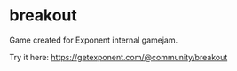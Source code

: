 # breakout

Game created for Exponent internal gamejam.

Try it here: https://getexponent.com/@community/breakout
